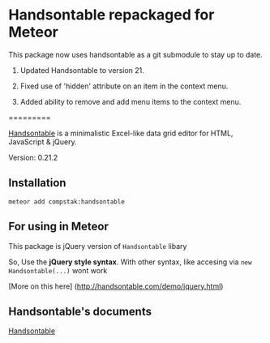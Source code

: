 Handsontable repackaged for Meteor
=========

This package now uses handsontable as a git submodule to stay up to date.

1. Updated Handsontable to version 21.

2. Fixed use of 'hidden' attribute on an item in the context menu.

3. Added ability to remove and add menu items to the context menu.

=========

[Handsontable](http://handsontable.com/) is a minimalistic Excel-like data grid editor for HTML, JavaScript & jQuery.

Version: 0.21.2

## Installation

`meteor add compstak:handsontable`

## For using in Meteor
This package is jQuery version of `Handsontable` libary

So, Use the **jQuery style syntax**. With other syntax, like accesing via `new Handsontable(...)` wont work

[More on this here] (http://handsontable.com/demo/jquery.html)

## Handsontable's documents

[Handsontable](http://handsontable.com/)
